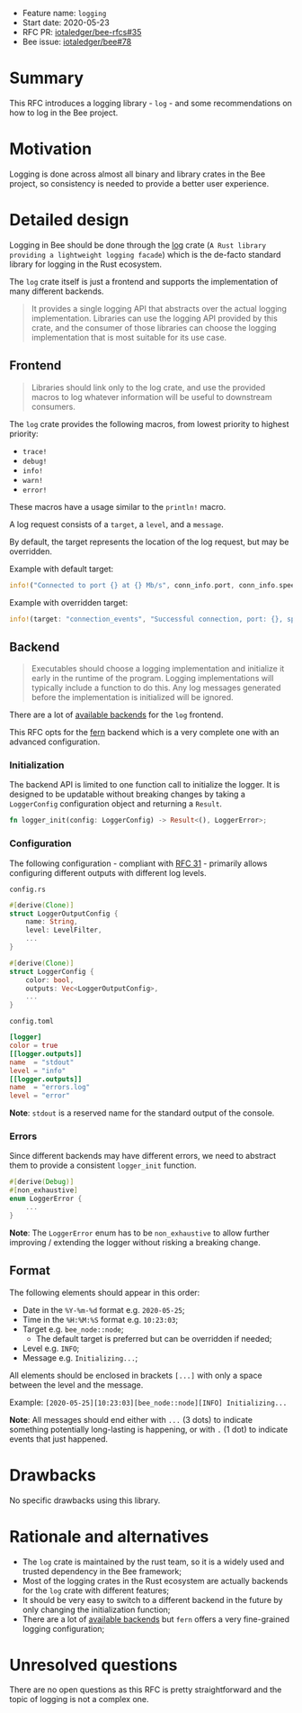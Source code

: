 + Feature name: `logging`
+ Start date: 2020-05-23
+ RFC PR: [iotaledger/bee-rfcs#35](https://github.com/iotaledger/bee-rfcs/pull/35)
+ Bee issue: [iotaledger/bee#78](https://github.com/iotaledger/bee/issues/78)

# Summary

This RFC introduces a logging library - `log` - and some recommendations on how to log in the Bee project.

# Motivation

Logging is done across almost all binary and library crates in the Bee project, so consistency is needed to provide a
better user experience.

# Detailed design

Logging in Bee should be done through the [log](https://crates.io/crates/log) crate (`A Rust library providing a
lightweight logging facade`) which is the de-facto standard library for logging in the Rust ecosystem.

The `log` crate itself is just a frontend and supports the implementation of many different backends.

> It provides a single logging API that abstracts over the actual logging implementation. Libraries can use the logging
API provided by this crate, and the consumer of those libraries can choose the logging implementation that is most
suitable for its use case.

## Frontend

> Libraries should link only to the log crate, and use the provided macros to log whatever information will be useful
to downstream consumers.

The `log` crate provides the following macros, from lowest priority to highest priority:

- `trace!`
- `debug!`
- `info!`
- `warn!`
- `error!`

These macros have a usage similar to the `println!` macro.

A log request consists of a `target`, a `level`, and a `message`.

By default, the target represents the location of the log request, but may be overridden.

Example with default target:
```rust
info!("Connected to port {} at {} Mb/s", conn_info.port, conn_info.speed);
```

Example with overridden target:
```rust
info!(target: "connection_events", "Successful connection, port: {}, speed: {}", conn_info.port, conn_info.speed);
```

## Backend

> Executables should choose a logging implementation and initialize it early in the runtime of the program. Logging
implementations will typically include a function to do this. Any log messages generated before the implementation is
initialized will be ignored.

There are a lot of [available backends](https://docs.rs/log/0.4.8/log/#available-logging-implementations) for the `log`
frontend.

This RFC opts for the [fern](https://docs.rs/fern) backend which is a very complete one with an advanced configuration.

### Initialization

The backend API is limited to one function call to initialize the logger. It is designed to be updatable without
breaking changes by taking a `LoggerConfig` configuration object and returning a `Result`.

```rust
fn logger_init(config: LoggerConfig) -> Result<(), LoggerError>;
```

### Configuration

The following configuration - compliant with [RFC 31](https://github.com/iotaledger/bee-rfcs/blob/master/text/0031-configuration.md) -
primarily allows configuring different outputs with different log levels.

`config.rs`
```rust
#[derive(Clone)]
struct LoggerOutputConfig {
    name: String,
    level: LevelFilter,
    ...
}

#[derive(Clone)]
struct LoggerConfig {
    color: bool,
    outputs: Vec<LoggerOutputConfig>,
    ...
}
```

`config.toml`
```toml
[logger]
color = true
[[logger.outputs]]
name  = "stdout"
level = "info"
[[logger.outputs]]
name  = "errors.log"
level = "error"
```

**Note**: `stdout` is a reserved name for the standard output of the console.

### Errors

Since different backends may have different errors, we need to abstract them to provide a consistent `logger_init`
function.

```rust
#[derive(Debug)]
#[non_exhaustive]
enum LoggerError {
    ...
}
```

**Note**: The `LoggerError` enum has to be `non_exhaustive` to allow further improving / extending the logger without
risking a breaking change.

## Format

The following elements should appear in this order:
- Date in the `%Y-%m-%d` format e.g. `2020-05-25`;
- Time in the `%H:%M:%S` format e.g. `10:23:03`;
- Target e.g. `bee_node::node`;
    - The default target is preferred but can be overridden if needed;
- Level e.g. `INFO`;
- Message e.g. `Initializing...`;

All elements should be enclosed in brackets `[...]` with only a space between the level and the message.

Example: `[2020-05-25][10:23:03][bee_node::node][INFO] Initializing...`

**Note**: All messages should end either with `...` (3 dots) to indicate something potentially long-lasting is
happening, or with `.` (1 dot) to indicate events that just happened.

# Drawbacks

No specific drawbacks using this library.

# Rationale and alternatives

- The `log` crate is maintained by the rust team, so it is a widely used and trusted dependency in the Bee framework;
- Most of the logging crates in the Rust ecosystem are actually backends for the `log` crate with different features;
- It should be very easy to switch to a different backend in the future by only changing the initialization function;
- There are a lot of [available backends](https://docs.rs/log/0.4.8/log/#available-logging-implementations) but `fern`
  offers a very fine-grained logging configuration;

# Unresolved questions

There are no open questions as this RFC is pretty straightforward and the topic of logging is not a complex one.

